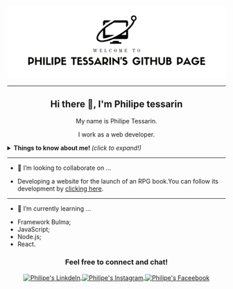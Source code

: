 <p align="center">
  <img src="https://github.com/philipetessarin/philipetessarin/blob/master/github-page-header.png">
</p>

---

<h2 align="center">Hi there 👋, I'm Philipe tessarin</h2>

<p align="center">My name is Philipe Tessarin.</p>

<p align="center">I work as a web developer.</p>

<details>
  <summary> <b> Things to know about me! </b> <i>(click to expand!)</i> </summary>
  
  <br>
  
![Philipe Tessarin's github stats](https://github-readme-stats.vercel.app/api?username=philipetessarin&show_icons=true&hide_border=true) 

![Top Langs](https://github-readme-stats.vercel.app/api/top-langs/?username=philipetessarin)

---

### - Languages and Tools...

<p align="center">

  <!-- For more icons please follow  https://github.com/MikeCodesDotNET/ColoredBadges -->

  <img src="https://github.com/Quadrified/Quadrified/blob/master/assets/svg/dev/frameworks/react.svg" alt="react" style="vertical-align:top; margin:4px">
  <img src="https://github.com/Quadrified/Quadrified/blob/master/assets/svg/dev/languages/js.svg" alt="js" style="vertical-align:top; margin:4px">
  <img src="https://github.com/Quadrified/Quadrified/blob/master/assets/svg/dev/services/npm.svg" alt="npm" style="vertical-align:top; margin:4px">
  <img src="https://github.com/Quadrified/Quadrified/blob/master/assets/svg/dev/tools/bash.svg" alt="bash" style="vertical-align:top; margin:4px">
  <img src="https://github.com/Quadrified/Quadrified/blob/master/assets/svg/dev/tools/visualstudio_code.svg" alt="vscode" style="vertical-align:top; margin:4px">
  <img src="https://github.com/Quadrified/Quadrified/blob/master/assets/svg/dev/tools/powershell.svg" alt="powershell" style="vertical-align:top; margin:4px">

</details>

---

- 👯 I’m looking to collaborate on ...

* Developing a website for the launch of an RPG book.You can follow its development by <a href="https://github.com/ErusKelayShimaru/Owden-Site" target="_blank">clicking here</a>.

---

- 🌱 I’m currently learning ...

* Framework Bulma;
* JavaScript;
* Node.js;
* React.

<h3 align="center">Feel free to connect and chat!</h3>

<p align="center">
  <a href="https://www.linkedin.com/in/philipe-tessarin/">
    <img align="center" alt="Philipe's LinkdeIn" width="22px" src="https://cdn.jsdelivr.net/npm/simple-icons@v3/icons/linkedin.svg" />
  </a>
  <a href="https://www.instagram.com/phbens/">
    <img align="center" alt="Philipe's Instagram" width="22px" src="https://cdn.jsdelivr.net/npm/simple-icons@v3/icons/instagram.svg" />
  </a>
  <a href="https://www.facebook.com/phbens/">
    <img align="center" alt="Philipe's Faceebook" width="22px" src="https://cdn.jsdelivr.net/npm/simple-icons@v3/icons/facebook.svg" />
  </a>
</p>


<!--
**philipetessarin/philipetessarin** is a ✨ _special_ ✨ repository because its `README.md` (this file) appears on your GitHub profile.

Here are some ideas to get you started:

- 🔭 I’m currently working on ...
- 🌱 I’m currently learning ...
- 👯 I’m looking to collaborate on ...
- 🤔 I’m looking for help with ...
- 💬 Ask me about ...
- 📫 How to reach me: ...
- 😄 Pronouns: ...
- ⚡ Fun fact: ...
-->
